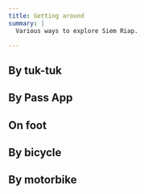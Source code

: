 ```yaml
---
title: Getting around
summary: |
  Various ways to explore Siem Riap.

---
```


## By tuk-tuk

## By Pass App

## On foot

## By bicycle

## By motorbike
